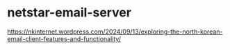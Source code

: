 # netstar-email-server

https://nkinternet.wordpress.com/2024/09/13/exploring-the-north-korean-email-client-features-and-functionality/
